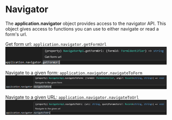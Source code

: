 # Navigator

The **application.navigator** object provides access to the navigator API. This object gives access to functions you can use to either navigate or read a form's url.

 Get form url: `application.navigator.getFormUrl`  
 ![get-form-url](./images/getFormUrl.png)  

 Navigate to a given form: `application.navigator.navigateToForm`  
 ![navigate-to-form](./images/navigateToForm.png)  

 Navigate to a given URL: `application.navigator.navigateToUrl`  
 ![navigate-to-url](./images/navigateToUrl.png)
